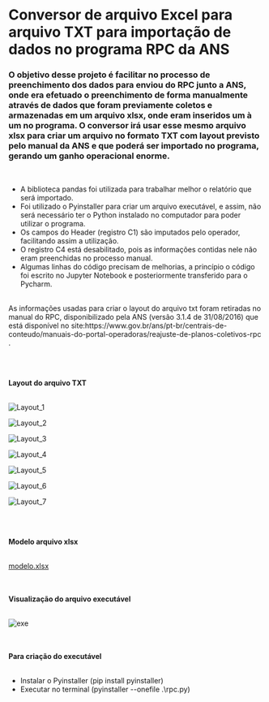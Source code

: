 # Conversor de arquivo Excel para arquivo TXT para importação de dados no programa RPC da ANS

### O objetivo desse projeto é facilitar no processo de preenchimento dos dados para enviou do RPC junto a ANS, onde era efetuado o preenchimento de forma manualmente através de dados que foram previamente coletos e armazenadas em um arquivo xlsx, onde eram inseridos um à um no programa. O conversor irá usar esse mesmo arquivo xlsx para criar um arquivo no formato TXT com layout previsto pelo manual da ANS e que poderá ser importado no programa, gerando um ganho operacional enorme.
<br>

* A biblioteca pandas foi utilizada para trabalhar melhor o relatório que será importado.
* Foi utilizado o Pyinstaller para criar um arquivo executável, e assim, não será necessário ter o Python instalado no computador para poder utilizar o programa.
* Os campos do Header (registro C1) são imputados pelo operador, facilitando assim a utilização.
* O registro C4 está desabilitado, pois as informações contidas nele não eram preenchidas no processo manual.
* Algumas linhas do código precisam de melhorias, a princípio o código foi escrito no Jupyter Notebook e posteriormente transferido para o Pycharm.
<br>
As informações usadas para criar o layout do arquivo txt foram retiradas no manual do RPC, disponibilizado pela ANS (versão 3.1.4 de 31/08/2016) que está disponível no site:https://www.gov.br/ans/pt-br/centrais-de-conteudo/manuais-do-portal-operadoras/reajuste-de-planos-coletivos-rpc .

<br><br>

<b> Layout do arquivo TXT </b> <br><br>

![Layout_1](https://user-images.githubusercontent.com/86494924/148312778-59342f24-38c2-45de-ad6a-a1ca918cf0a0.jpg)

![Layout_2](https://user-images.githubusercontent.com/86494924/148312976-b2af5a9a-4c36-4247-abee-d4f4b3a8025b.png)

![Layout_3](https://user-images.githubusercontent.com/86494924/148313029-de2b3679-966f-48f2-a678-956f6949c1b3.png)

![Layout_4](https://user-images.githubusercontent.com/86494924/148313097-27f0da9d-3a49-4e94-a06d-ea2ca49639ea.png)

![Layout_5](https://user-images.githubusercontent.com/86494924/148313140-0f39797f-0b11-44d5-8850-22cc16473292.png)

![Layout_6](https://user-images.githubusercontent.com/86494924/148313179-f472c4e8-6d4a-49c8-beb8-4979734fa33e.png)

![Layout_7](https://user-images.githubusercontent.com/86494924/148313208-a716e098-b654-457c-997b-f03c3c9abcf1.png)

<br><br>

<b>Modelo arquivo xlsx</b> <br><br>

[modelo.xlsx](https://github.com/MarceloPalumbo/rpc/files/7818806/modelo.xlsx)

<br><br>
<b>Visualização do arquivo executável</b> <br><br>

![exe](https://user-images.githubusercontent.com/86494924/148314486-96627ec7-b04d-4bd2-a55a-ec1c254a2127.png)

<br><br><b> Para criação do executável</b><br><br>

- Instalar o Pyinstaller (pip install pyinstaller)
- Executar no terminal (pyinstaller --onefile .\rpc.py)


